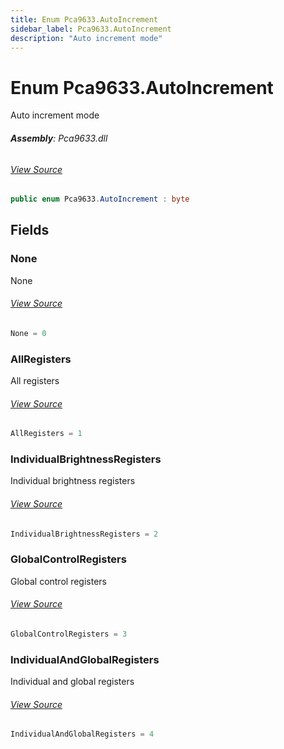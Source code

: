 ```yaml
---
title: Enum Pca9633.AutoIncrement
sidebar_label: Pca9633.AutoIncrement
description: "Auto increment mode"
---
```

# Enum Pca9633.AutoIncrement
Auto increment mode

###### **Assembly**: Pca9633.dll
###### [View Source](https://github.com/WildernessLabs/Meadow.Foundation.git/blob/develop/Source/Meadow.Foundation.Peripherals/Leds.Pca9633/Driver/Pca9633.Enums.cs#L93)
```csharp title="Declaration"
public enum Pca9633.AutoIncrement : byte
```
## Fields
### None
None
###### [View Source](https://github.com/WildernessLabs/Meadow.Foundation.git/blob/develop/Source/Meadow.Foundation.Peripherals/Leds.Pca9633/Driver/Pca9633.Enums.cs#L98)
```csharp title="Declaration"
None = 0
```
### AllRegisters
All registers
###### [View Source](https://github.com/WildernessLabs/Meadow.Foundation.git/blob/develop/Source/Meadow.Foundation.Peripherals/Leds.Pca9633/Driver/Pca9633.Enums.cs#L102)
```csharp title="Declaration"
AllRegisters = 1
```
### IndividualBrightnessRegisters
Individual brightness registers
###### [View Source](https://github.com/WildernessLabs/Meadow.Foundation.git/blob/develop/Source/Meadow.Foundation.Peripherals/Leds.Pca9633/Driver/Pca9633.Enums.cs#L106)
```csharp title="Declaration"
IndividualBrightnessRegisters = 2
```
### GlobalControlRegisters
Global control registers
###### [View Source](https://github.com/WildernessLabs/Meadow.Foundation.git/blob/develop/Source/Meadow.Foundation.Peripherals/Leds.Pca9633/Driver/Pca9633.Enums.cs#L110)
```csharp title="Declaration"
GlobalControlRegisters = 3
```
### IndividualAndGlobalRegisters
Individual and global registers
###### [View Source](https://github.com/WildernessLabs/Meadow.Foundation.git/blob/develop/Source/Meadow.Foundation.Peripherals/Leds.Pca9633/Driver/Pca9633.Enums.cs#L114)
```csharp title="Declaration"
IndividualAndGlobalRegisters = 4
```

